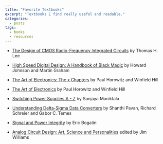 ```yaml
---
title: "Favorite Textbooks"
excerpt: "Textbooks I find really useful and readable."
categories:
  - posts
tags:
  - books
  - resources
---
```


- [The Design of CMOS Radio-Frequency Integrated Circuits](https://www.amazon.com/gp/product/0521639220/) by Thomas H. Lee

- [High Speed Digital Design: A Handbook of Black Magic](https://www.amazon.com/gp/product/0133957241/) by Howard Johnson and Martin Graham

- [The Art of Electronics: The x Chapters](https://www.amazon.com/gp/product/1108499945/) by Paul Horowitz and Winfield Hill

- [The Art of Electronics](https://www.amazon.com/gp/product/0521809266/) by Paul Horowitz and Winfield Hill

- [Switching Power Supplies A - Z](https://www.amazon.com/gp/product/0123865336/) by Sanjaya Maniktala

- [Understanding Delta-Sigma Data Converters](https://www.amazon.com/gp/product/1119258278/) by Shanthi Pavan, Richard Schreier and Gabor C. Temes

- [Signal and Power Integrity](https://www.amazon.com/Signal-Power-Integrity-Simplified-Prentice-dp-013451341X/dp/013451341X/ref=dp_ob_title_bk) by Eric Bogatin

- [Analog Circuit Design: Art, Science and Personalities](https://www.amazon.com/gp/product/0750696400/ref=ox_sc_act_title_1?smid=ATVPDKIKX0DER&psc=1) edited by Jim Williams